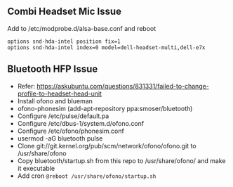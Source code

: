 Combi Headset Mic Issue
-----------------------
Add to /etc/modprobe.d/alsa-base.conf and reboot
```
options snd-hda-intel position fix=1
options snd-hda-intel index=0 model=dell-headset-multi,dell-e7x
```
  
Bluetooth HFP Issue
-------------------
- Refer: https://askubuntu.com/questions/831331/failed-to-change-profile-to-headset-head-unit
- Install ofono and blueman
- ofono-phonesim (add-apt-repository ppa:smoser/bluetooth)
- Configure /etc/pulse/default.pa
- Configure /etc/dbus-1/system.d/ofono.conf
- Configure /etc/ofono/phonesim.conf
- usermod -aG bluetooth pulse
- Clone git://git.kernel.org/pub/scm/network/ofono/ofono.git to /usr/share/ofono
- Copy bluetooth/startup.sh from this repo to /usr/share/ofono/ and make it executable
- Add cron `@reboot /usr/share/ofono/startup.sh`
